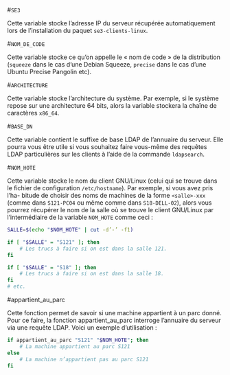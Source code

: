 #`SE3`

Cette variable stocke l’adresse IP du serveur récupérée automatiquement lors de l’installation du paquet `se3-clients-linux`.

#`NOM_DE_CODE`

Cette variable stocke ce qu’on appelle le « nom de code » de la distribution (`squeeze` dans le cas d’une Debian Squeeze, `precise` dans le cas d’une Ubuntu Precise Pangolin etc).

#`ARCHITECTURE`

Cette variable stocke l’architecture du système. Par exemple, si le système repose sur une architecture 64 bits, alors la variable stockera la chaîne de caractères `x86_64`.

#`BASE_DN`

Cette variable contient le suffixe de base LDAP de l’annuaire du serveur. Elle pourra vous être utile si vous souhaitez faire vous-même des requêtes LDAP particulières sur les clients à l’aide de la commande `ldapsearch`.

#`NOM_HOTE`

Cette variable stocke le nom du client GNU/Linux (celui qui se trouve dans le fichier de configuration `/etc/hostname`). Par exemple, si vous avez pris l’ha-
bitude de choisir des noms de machines de la forme `<salle>-xxx` (comme dans `S121-PC04` ou même comme dans `S18-DELL-02`), alors vous pourrez récupérer le nom de la salle où se trouve le client GNU/Linux par l’intermédiaire de la variable `NOM_HOTE` comme ceci :

```sh
SALLE=$(echo "$NOM_HOTE" | cut -d’-’ -f1)

if [ "$SALLE" = "S121" ]; then
    # Les trucs à faire si on est dans la salle 121.
fi

if [ "$SALLE" = "S18" ]; then
    # Les trucs à faire si on est dans la salle 18.
fi
# etc.
```

#appartient_au_parc

Cette fonction permet de savoir si une machine appartient à un parc donné. Pour ce faire, la fonction appartient_au_parc interroge l’annuaire du serveur via une requête LDAP. Voici un exemple d’utilisation :

```sh
if appartient_au_parc "S121" "$NOM_HOTE"; then
    # La machine appartient au parc S121
else
    # La machine n’appartient pas au parc S121
fi
```
